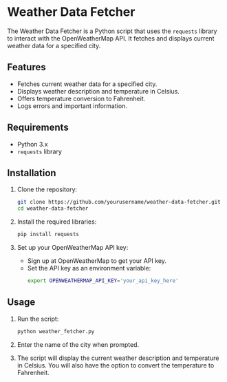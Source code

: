 # Weather Data Fetcher

The Weather Data Fetcher is a Python script that uses the `requests` library to interact with the OpenWeatherMap API. It
fetches and displays current weather data for a specified city.

## Features

- Fetches current weather data for a specified city.
- Displays weather description and temperature in Celsius.
- Offers temperature conversion to Fahrenheit.
- Logs errors and important information.

## Requirements

- Python 3.x
- `requests` library

## Installation

1. Clone the repository:
    ```bash
    git clone https://github.com/yourusername/weather-data-fetcher.git
    cd weather-data-fetcher
    ```

2. Install the required libraries:
    ```bash
    pip install requests
    ```

3. Set up your OpenWeatherMap API key:
   - Sign up at OpenWeatherMap to get your API key.
   - Set the API key as an environment variable:
       ```bash
       export OPENWEATHERMAP_API_KEY='your_api_key_here'
       ```

## Usage

1. Run the script:
    ```bash
    python weather_fetcher.py
    ```

2. Enter the name of the city when prompted.

3. The script will display the current weather description and temperature in Celsius. You will also have the option to
   convert the temperature to Fahrenheit.